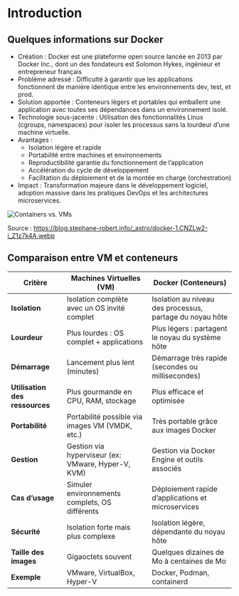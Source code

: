 # Introduction

## Quelques informations sur Docker

- Création : Docker est une plateforme open source lancée en 2013 par Docker Inc., dont un des fondateurs est Solomon Hykes, ingénieur et entrepreneur français
- Problème adressé : Difficulté à garantir que les applications fonctionnent de manière identique entre les environnements dev, test, et prod.
- Solution apportée : Conteneurs légers et portables qui emballent une application avec toutes ses dépendances dans un environnement isolé.
- Technologie sous-jacente : Utilisation des fonctionnalités Linux (cgroups, namespaces) pour isoler les processus sans la lourdeur d’une machine virtuelle.
- Avantages :
  - Isolation légère et rapide
  - Portabilité entre machines et environnements
  - Reproductibilité garantie du fonctionnement de l’application
  - Accélération du cycle de développement
  - Facilitation du déploiement et de la montée en charge (orchestration)
- Impact : Transformation majeure dans le développement logiciel, adoption massive dans les pratiques DevOps et les architectures microservices.


![Containers vs. VMs](https://blog.stephane-robert.info/_astro/docker-1.CNZLw2-i_Z1z7k4A.webp)

Source : https://blog.stephane-robert.info/_astro/docker-1.CNZLw2-i_Z1z7k4A.webp

## Comparaison entre VM et conteneurs 

| Critère                        | Machines Virtuelles (VM)                           | Docker (Conteneurs)                                      |
| ------------------------------ | -------------------------------------------------- | -------------------------------------------------------- |
| **Isolation**                  | Isolation complète avec un OS invité complet       | Isolation au niveau des processus, partage du noyau hôte |
| **Lourdeur**                   | Plus lourdes : OS complet + applications           | Plus légers : partagent le noyau du système hôte         |
| **Démarrage**                  | Lancement plus lent (minutes)                      | Démarrage très rapide (secondes ou millisecondes)        |
| **Utilisation des ressources** | Plus gourmande en CPU, RAM, stockage               | Plus efficace et optimisée                               |
| **Portabilité**                | Portabilité possible via images VM (VMDK, etc.)    | Très portable grâce aux images Docker                    |
| **Gestion**                    | Gestion via hyperviseur (ex: VMware, Hyper-V, KVM) | Gestion via Docker Engine et outils associés             |
| **Cas d’usage**                | Simuler environnements complets, OS différents     | Déploiement rapide d’applications et microservices       |
| **Sécurité**                   | Isolation forte mais plus complexe                 | Isolation légère, dépendante du noyau hôte               |
| **Taille des images**          | Gigaoctets souvent                                 | Quelques dizaines de Mo à centaines de Mo                |
| **Exemple**                    | VMware, VirtualBox, Hyper-V                        | Docker, Podman, containerd                               |